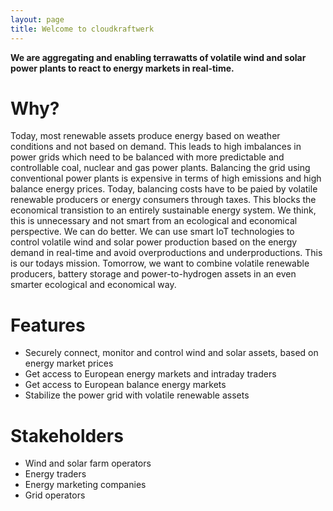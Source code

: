 ```yaml
---
layout: page
title: Welcome to cloudkraftwerk
---
```


**We are aggregating and enabling terrawatts of volatile wind and solar power plants to react to energy markets in real-time.**

# Why?

Today, most renewable assets produce energy based on weather conditions and not based on demand. This leads to high imbalances in power grids which need to be balanced with more predictable and controllable coal, nuclear and gas power plants. Balancing the grid using conventional power plants is expensive in terms of high emissions and high balance energy prices. Today, balancing costs have to be paied by volatile renewable producers or energy consumers through taxes. This blocks the economical transistion to an entirely sustainable energy system. We think, this is unnecessary and not smart from an ecological and economical perspective. We can do better. We can use smart IoT technologies to control volatile wind and solar power production based on the energy demand in real-time and avoid overproductions and underproductions. This is our todays mission. Tomorrow, we want to combine volatile renewable producers, battery storage and power-to-hydrogen assets in an even smarter ecological and economical way.

# Features

* Securely connect, monitor and control wind and solar assets, based on energy market prices
* Get access to European energy markets and intraday traders
* Get access to European balance energy markets
* Stabilize the power grid with volatile renewable assets

# Stakeholders

* Wind and solar farm operators
* Energy traders
* Energy marketing companies
* Grid operators